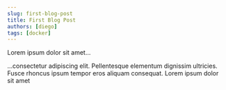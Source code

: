 ```yaml
---
slug: first-blog-post
title: First Blog Post
authors: [diego]
tags: [docker]
---
```


Lorem ipsum dolor sit amet...

<!-- truncate -->

...consectetur adipiscing elit. Pellentesque elementum dignissim ultricies. Fusce rhoncus ipsum tempor eros aliquam consequat. Lorem ipsum dolor sit amet
